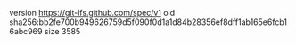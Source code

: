 version https://git-lfs.github.com/spec/v1
oid sha256:bb2fe700b949626759d5f090f0d1a1d84b28356ef8dff1ab165e6fcb16abc969
size 3585
